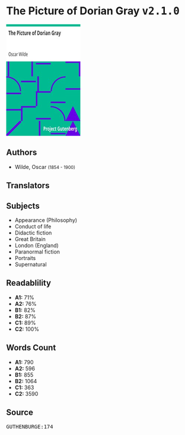 # The Picture of Dorian Gray <kbd>v2.1.0</kbd>

![](./cover.medium.jpg "")

## Authors


 - Wilde, Oscar <small>(1854 - 1900)</small>

## Translators



## Subjects


 - Appearance (Philosophy)
 - Conduct of life
 - Didactic fiction
 - Great Britain
 - London (England)
 - Paranormal fiction
 - Portraits
 - Supernatural

## Readablility


 - **A1:** 71%
 - **A2:** 76%
 - **B1:** 82%
 - **B2:** 87%
 - **C1:** 89%
 - **C2:** 100%

## Words Count


 - **A1:** 790
 - **A2:** 596
 - **B1:** 855
 - **B2:** 1064
 - **C1:** 363
 - **C2:** 3590

## Source


<kbd>GUTHENBURGE:174</kbd>
